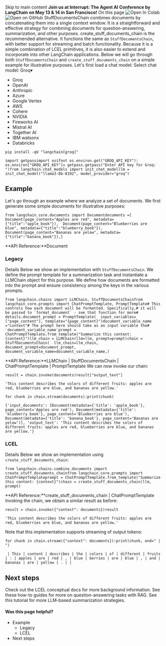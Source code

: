 Skip to main content
**Join us at Interrupt: The Agent AI Conference by LangChain on May 13 & 14 in San Francisco!**
On this page
![Open In Colab](https://colab.research.google.com/assets/colab-badge.svg)![Open on GitHub](https://img.shields.io/badge/Open%20on%20GitHub-grey?logo=github&logoColor=white)
StuffDocumentsChain combines documents by concatenating them into a single context window. It is a straightforward and effective strategy for combining documents for question-answering, summarization, and other purposes.
create_stuff_documents_chain is the recommended alternative. It functions the same as `StuffDocumentsChain`, with better support for streaming and batch functionality. Because it is a simple combination of LCEL primitives, it is also easier to extend and incorporate into other LangChain applications.
Below we will go through both `StuffDocumentsChain` and `create_stuff_documents_chain` on a simple example for illustrative purposes.
Let's first load a chat model:
Select chat model:
Groq▾
* Groq
* OpenAI
* Anthropic
* Azure
* Google Vertex
* AWS
* Cohere
* NVIDIA
* Fireworks AI
* Mistral AI
* Together AI
* IBM watsonx
* Databricks
```
pip install -qU "langchain[groq]"
```

```
import getpassimport osifnot os.environ.get("GROQ_API_KEY"): os.environ["GROQ_API_KEY"]= getpass.getpass("Enter API key for Groq: ")from langchain.chat_models import init_chat_modelllm = init_chat_model("llama3-8b-8192", model_provider="groq")
```

## Example​
Let's go through an example where we analyze a set of documents. We first generate some simple documents for illustrative purposes:
```
from langchain_core.documents import Documentdocuments =[  Document(page_content="Apples are red", metadata={"title":"apple_book"}),  Document(page_content="Blueberries are blue", metadata={"title":"blueberry_book"}),  Document(page_content="Bananas are yelow", metadata={"title":"banana_book"}),]
```

**API Reference:**Document
### Legacy​
Details
Below we show an implementation with `StuffDocumentsChain`. We define the prompt template for a summarization task and instantiate a LLMChain object for this purpose. We define how documents are formatted into the prompt and ensure consistency among the keys in the various prompts.
```
from langchain.chains import LLMChain, StuffDocumentsChainfrom langchain_core.prompts import ChatPromptTemplate, PromptTemplate# This controls how each document will be formatted. Specifically,# it will be passed to `format_document` - see that function for more# details.document_prompt = PromptTemplate(  input_variables=["page_content"], template="{page_content}")document_variable_name ="context"# The prompt here should take as an input variable the# `document_variable_name`prompt = ChatPromptTemplate.from_template("Summarize this content: {context}")llm_chain = LLMChain(llm=llm, prompt=prompt)chain = StuffDocumentsChain(  llm_chain=llm_chain,  document_prompt=document_prompt,  document_variable_name=document_variable_name,)
```

**API Reference:**LLMChain | StuffDocumentsChain | ChatPromptTemplate | PromptTemplate
We can now invoke our chain:
```
result = chain.invoke(documents)result["output_text"]
```

```
'This content describes the colors of different fruits: apples are red, blueberries are blue, and bananas are yellow.'
```

```
for chunk in chain.stream(documents):print(chunk)
```

```
{'input_documents': [Document(metadata={'title': 'apple_book'}, page_content='Apples are red'), Document(metadata={'title': 'blueberry_book'}, page_content='Blueberries are blue'), Document(metadata={'title': 'banana_book'}, page_content='Bananas are yelow')], 'output_text': 'This content describes the colors of different fruits: apples are red, blueberries are blue, and bananas are yellow.'}
```

### LCEL​
Details
Below we show an implementation using `create_stuff_documents_chain`:
```
from langchain.chains.combine_documents import create_stuff_documents_chainfrom langchain_core.prompts import ChatPromptTemplateprompt = ChatPromptTemplate.from_template("Summarize this content: {context}")chain = create_stuff_documents_chain(llm, prompt)
```

**API Reference:**create_stuff_documents_chain | ChatPromptTemplate
Invoking the chain, we obtain a similar result as before:
```
result = chain.invoke({"context": documents})result
```

```
'This content describes the colors of different fruits: apples are red, blueberries are blue, and bananas are yellow.'
```

Note that this implementation supports streaming of output tokens:
```
for chunk in chain.stream({"context": documents}):print(chunk, end=" | ")
```

```
 | This | content | describes | the | colors | of | different | fruits | : | apples | are | red | , | blue | berries | are | blue | , | and | bananas | are | yellow | . | |
```

## Next steps​
Check out the LCEL conceptual docs for more background information.
See these how-to guides for more on question-answering tasks with RAG.
See this tutorial for more LLM-based summarization strategies.
#### Was this page helpful?
  * Example
    * Legacy
    * LCEL
  * Next steps


